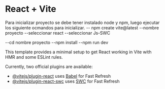 # React + Vite

Para inicializar proyecto se debe tener instalado node y npm, luego ejecutar los siguiente ocmandos para inicializar.
-- npm create vite@latest
--nombre proyecto
--seleccionar react
--seleccionar Js-SWC

--cd nombre proyecto
--npm install
--npm run dev



This template provides a minimal setup to get React working in Vite with HMR and some ESLint rules.

Currently, two official plugins are available:

- [@vitejs/plugin-react](https://github.com/vitejs/vite-plugin-react/blob/main/packages/plugin-react/README.md) uses [Babel](https://babeljs.io/) for Fast Refresh
- [@vitejs/plugin-react-swc](https://github.com/vitejs/vite-plugin-react-swc) uses [SWC](https://swc.rs/) for Fast Refresh
